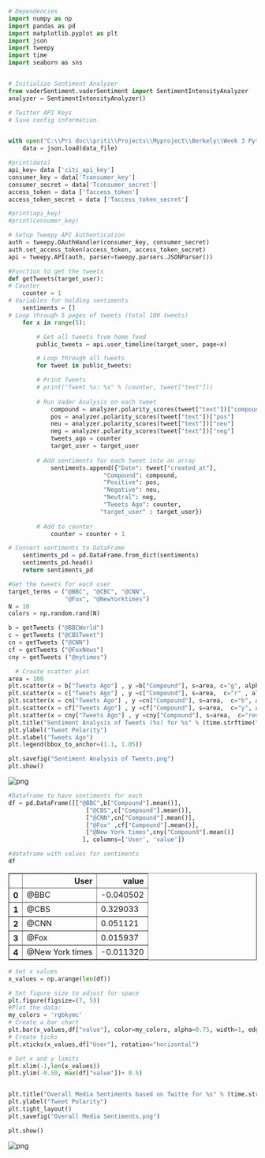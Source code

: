 

```python
# Dependencies
import numpy as np
import pandas as pd
import matplotlib.pyplot as plt
import json
import tweepy
import time
import seaborn as sns


# Initialize Sentiment Analyzer
from vaderSentiment.vaderSentiment import SentimentIntensityAnalyzer
analyzer = SentimentIntensityAnalyzer()

# Twitter API Keys
# Save config information.


with open("C:\\Pri doc\\priti\\Projects\\Myproject\\Berkely\\Week 3 Python\\config.json") as data_file:   
    data = json.load(data_file)

#print(data)
api_key= data ['citi_api_key']
consumer_key = data['Tconsumer_key']
consumer_secret = data['Tconsumer_secret']
access_token = data ['Taccess_token']
access_token_secret = data ['Taccess_token_secret'] 

#print(api_key)
#print(consumer_key)


```


```python
# Setup Tweepy API Authentication
auth = tweepy.OAuthHandler(consumer_key, consumer_secret)
auth.set_access_token(access_token, access_token_secret)
api = tweepy.API(auth, parser=tweepy.parsers.JSONParser())
```


```python
#Function to get the tweets
def getTweets(target_user):
# Counter
    counter = 1
# Variables for holding sentiments
    sentiments = []
# Loop through 5 pages of tweets (total 100 tweets)
    for x in range(5):

        # Get all tweets from home feed
        public_tweets = api.user_timeline(target_user, page=x)

        # Loop through all tweets 
        for tweet in public_tweets:

        # Print Tweets
        # print("Tweet %s: %s" % (counter, tweet["text"]))
        
        # Run Vader Analysis on each tweet
            compound = analyzer.polarity_scores(tweet["text"])["compound"]
            pos = analyzer.polarity_scores(tweet["text"])["pos"]
            neu = analyzer.polarity_scores(tweet["text"])["neu"]
            neg = analyzer.polarity_scores(tweet["text"])["neg"]
            tweets_ago = counter
            target_user = target_user
        
        # Add sentiments for each tweet into an array
            sentiments.append({"Date": tweet["created_at"], 
                           "Compound": compound,
                           "Positive": pos,
                           "Negative": neu,
                           "Neutral": neg,
                           "Tweets Ago": counter,
                          "target_user" : target_user})
        
        # Add to counter 
            counter = counter + 1

# Convert sentiments to DataFrame
    sentiments_pd = pd.DataFrame.from_dict(sentiments)
    sentiments_pd.head()
    return sentiments_pd
```


```python
#Get the tweets for each user 
target_terms = ("@BBC", "@CBC", "@CNN",
                "@Fox", "@NewYorktimes")
N = 10
colors = np.random.rand(N)

b = getTweets ("@BBCWorld")
c = getTweets ("@CBSTweet")
cn = getTweets ("@CNN")
cf = getTweets ("@FoxNews")
cny = getTweets ("@nytimes")

  # Create scatter plot
area = 100
plt.scatter(x = b["Tweets Ago"] , y =b["Compound"], s=area, c="g", alpha=0.5,edgecolors="black" ,label = '@BBC' )
plt.scatter(x = c["Tweets Ago"] , y =c["Compound"], s=area,  c="r" , alpha=0.5, edgecolors="black" ,label = '@CBS'  )
plt.scatter(x = cn["Tweets Ago"] , y =cn["Compound"], s=area,  c="b", alpha=0.5 , edgecolors="black" ,label = '@CNN' )
plt.scatter(x = cf["Tweets Ago"] , y =cf["Compound"], s=area,  c="y", alpha=0.5 , edgecolors="black",label = '@FOX')
plt.scatter(x = cny["Tweets Ago"] , y =cny["Compound"], s=area,  c="red", alpha=0.25 , edgecolors="black",label = '@New York times')
plt.title("Sentiment Analysis of Tweets (%s) for %s" % (time.strftime("%x"), target_terms))
plt.ylabel("Tweet Polarity")
plt.xlabel("Tweets Ago")
plt.legend(bbox_to_anchor=(1.1, 1.05))

plt.savefig("Sentiment Analysis of Tweets.png")
plt.show()
```


![png](Homework7-Twitter_files/Homework7-Twitter_3_0.png)



```python
#Dataframe to have sentiments for each 
df = pd.DataFrame([["@BBC",b["Compound"].mean()],
                      ["@CBS",c["Compound"].mean()],
                      ["@CNN",cn["Compound"].mean()],
                      ["@Fox" ,cf["Compound"].mean()],
                      ["@New York times",cny["Compound"].mean()]              
                     ], columns=['User', 'value'])
```


```python
#dataframe with values for sentiments
df
```




<div>
<style>
    .dataframe thead tr:only-child th {
        text-align: right;
    }

    .dataframe thead th {
        text-align: left;
    }

    .dataframe tbody tr th {
        vertical-align: top;
    }
</style>
<table border="1" class="dataframe">
  <thead>
    <tr style="text-align: right;">
      <th></th>
      <th>User</th>
      <th>value</th>
    </tr>
  </thead>
  <tbody>
    <tr>
      <th>0</th>
      <td>@BBC</td>
      <td>-0.040502</td>
    </tr>
    <tr>
      <th>1</th>
      <td>@CBS</td>
      <td>0.329033</td>
    </tr>
    <tr>
      <th>2</th>
      <td>@CNN</td>
      <td>0.051121</td>
    </tr>
    <tr>
      <th>3</th>
      <td>@Fox</td>
      <td>0.015937</td>
    </tr>
    <tr>
      <th>4</th>
      <td>@New York times</td>
      <td>-0.011320</td>
    </tr>
  </tbody>
</table>
</div>




```python
# Set x values
x_values = np.arange(len(df))

# Set figure size to adjust for space
plt.figure(figsize=(7, 5))
#Plot the data:
my_colors = 'rgbkymc'
# Create a bar chart
plt.bar(x_values,df["value"], color=my_colors, alpha=0.75, width=1, edgecolor='black')
# Create ticks
plt.xticks(x_values,df["User"], rotation="horizontal")

# Set x and y limits
plt.xlim(-1,len(x_values))
plt.ylim(-0.50, max(df["value"])+ 0.5)


plt.title("Overall Media Sentiments based on Twitte for %s" % (time.strftime("%x")))
plt.ylabel("Tweet Polarity")
plt.tight_layout()
plt.savefig("Overall Media Sentiments.png")

plt.show()
```


![png](Homework7-Twitter_files/Homework7-Twitter_6_0.png)



```python

```
